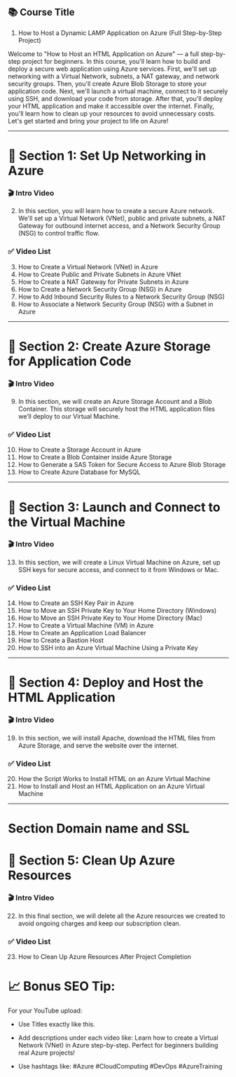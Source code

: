 ## 📚 Course Title
1. How to Host a Dynamic LAMP Application on Azure (Full Step-by-Step Project)

Welcome to "How to Host an HTML Application on Azure" — a full step-by-step project for beginners.
In this course, you'll learn how to build and deploy a secure web application using Azure services.
First, we'll set up networking with a Virtual Network, subnets, a NAT gateway, and network security groups.
Then, you'll create Azure Blob Storage to store your application code.
Next, we'll launch a virtual machine, connect to it securely using SSH, and download your code from storage.
After that, you'll deploy your HTML application and make it accessible over the internet.
Finally, you'll learn how to clean up your resources to avoid unnecessary costs.
Let's get started and bring your project to life on Azure!

---

# 📂 Section 1: Set Up Networking in Azure

### 🎬 Intro Video
2. In this section, you will learn how to create a secure Azure network. We'll set up a Virtual Network (VNet), public and private subnets, a NAT Gateway for outbound internet access, and a Network Security Group (NSG) to control traffic flow.

### ✅ Video List
3. How to Create a Virtual Network (VNet) in Azure 
4. How to Create Public and Private Subnets in Azure VNet 
5. How to Create a NAT Gateway for Private Subnets in Azure  
6. How to Create a Network Security Group (NSG) in Azure  
7. How to Add Inbound Security Rules to a Network Security Group (NSG)  
8. How to Associate a Network Security Group (NSG) with a Subnet in Azure

---

# 📂 Section 2: Create Azure Storage for Application Code

### 🎬 Intro Video
9. In this section, we will create an Azure Storage Account and a Blob Container. This storage will securely host the HTML application files we’ll deploy to our Virtual Machine.

### ✅ Video List
10. How to Create a Storage Account in Azure  
11. How to Create a Blob Container inside Azure Storage  
12. How to Generate a SAS Token for Secure Access to Azure Blob Storage
13. How to Create Azure Database for MySQL

---

# 📂 Section 3: Launch and Connect to the Virtual Machine

### 🎬 Intro Video
13. In this section, we will create a Linux Virtual Machine on Azure, set up SSH keys for secure access, and connect to it from Windows or Mac.

### ✅ Video List
14. How to Create an SSH Key Pair in Azure  
15. How to Move an SSH Private Key to Your Home Directory (Windows) 
16. How to Move an SSH Private Key to Your Home Directory (Mac)  
17. How to Create a Virtual Machine (VM) in Azure
18. How to Create an Application Load Balancer 
18. How to Create a Bastion Host 
18. How to SSH into an Azure Virtual Machine Using a Private Key

---

# 📂 Section 4: Deploy and Host the HTML Application

### 🎬 Intro Video
19. In this section, we will install Apache, download the HTML files from Azure Storage, and serve the website over the internet.

### ✅ Video List
20. How the Script Works to Install HTML on an Azure Virtual Machine  
21. How to Install and Host an HTML Application on an Azure Virtual Machine

---

# Section Domain name and SSL 


# 📂 Section 5: Clean Up Azure Resources

### 🎬 Intro Video
22. In this final section, we will delete all the Azure resources we created to avoid ongoing charges and keep our subscription clean.

### ✅ Video List
23. How to Clean Up Azure Resources After Project Completion


# 📈 Bonus SEO Tip:
For your YouTube upload:
- Use Titles exactly like this.
- Add descriptions under each video like:
  Learn how to create a Virtual Network (VNet) in Azure step-by-step. Perfect for beginners building real Azure projects!

- Use hashtags like:
#Azure #CloudComputing #DevOps #AzureTraining